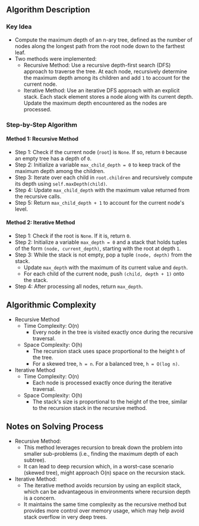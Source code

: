 ## Algorithm Description
### Key Idea
- Compute the maximum depth of an n-ary tree, defined as the number of nodes along the longest path from the root node down to the farthest leaf.
- Two methods were implemented:
  - Recursive Method: Use a recursive depth-first search (DFS) approach to traverse the tree. At each node, recursively determine the maximum depth among its children and add ```1``` to account for the current node.
  - Iterative Method: Use an iterative DFS approach with an explicit stack. Each stack element stores a node along with its current depth. Update the maximum depth encountered as the nodes are processed.

### Step-by-Step Algorithm
#### Method 1: Recursive Method
- Step 1: Check if the current node (```root```) is ```None```. If so, return ```0``` because an empty tree has a depth of ```0```.
- Step 2: Initialize a variable ```max_child_depth = 0``` to keep track of the maximum depth among the children.
- Step 3: Iterate over each child in ```root.children``` and recursively compute its depth using ```self.maxDepth(child)```.
- Step 4: Update ```max_child_depth``` with the maximum value returned from the recursive calls.
- Step 5: Return ```max_child_depth + 1``` to account for the current node's level.
#### Method 2: Iterative Method
- Step 1: Check if the root is ```None```. If it is, return ```0```.
- Step 2: Initialize a variable ```max_depth = 0``` and a stack that holds tuples of the form ```(node, current_depth)```, starting with the root at depth ```1```.
- Step 3: While the stack is not empty, pop a tuple ```(node, depth)``` from the stack.
  - Update ```max_depth``` with the maximum of its current value and ```depth```.
  - For each child of the current node, push ```(child, depth + 1)``` onto the stack.
- Step 4: After processing all nodes, return ```max_depth```.

## Algorithmic Complexity
- Recursive Method
  - Time Complexity: O(n)
    - Every node in the tree is visited exactly once during the recursive traversal.
  - Space Complexity: O(h)
    - The recursion stack uses space proportional to the height ```h``` of the tree.
    - For a skewed tree, ```h = n```. For a balanced tree, ```h = O(log n)```.
- Iterative Method
  - Time Complexity: O(n)
    - Each node is processed exactly once during the iterative traversal.
  - Space Complexity: O(h)
    - The stack's size is proportional to the height of the tree, similar to the recursion stack in the recursive method.

## Notes on Solving Process
- Recursive Method:
  - This method leverages recursion to break down the problem into smaller sub-problems (i.e., finding the maximum depth of each subtree).
  - It can lead to deep recursion which, in a worst-case scenario (skewed tree), might approach O(n) space on the recursion stack.
- Iterative Method:
  - The iterative method avoids recursion by using an explicit stack, which can be advantageous in environments where recursion depth is a concern.
  - It maintains the same time complexity as the recursive method but provides more control over memory usage, which may help avoid stack overflow in very deep trees.